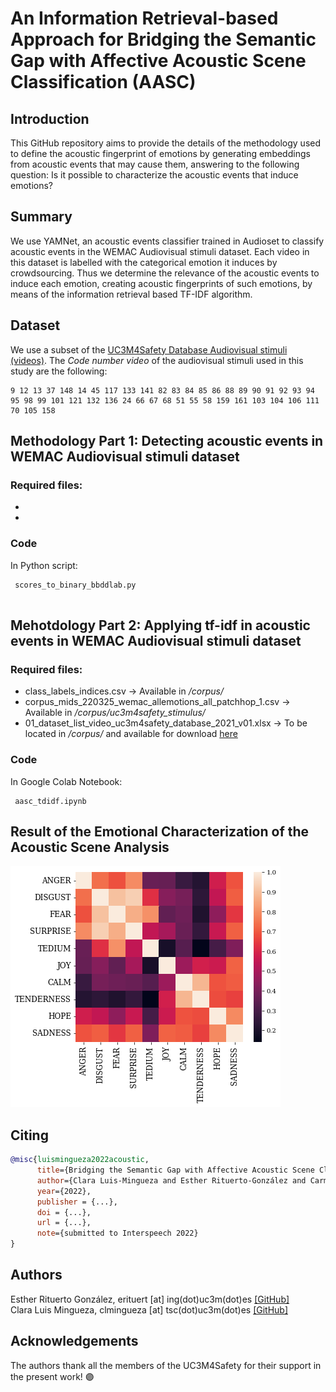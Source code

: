 # An Information Retrieval-based Approach for Bridging the Semantic Gap with Affective Acoustic Scene Classification (AASC)

## Introduction
This GitHub repository aims to provide the details of the methodology used to define the acoustic fingerprint of emotions by generating embeddings from acoustic
events that may cause them, answering to the following question: Is it possible to characterize the acoustic events that induce emotions? 

## Summary
We use YAMNet, an acoustic events classifier trained in Audioset to classify acoustic events in the WEMAC Audiovisual stimuli dataset. Each video in this dataset is labelled with the categorical emotion it induces by crowdsourcing. Thus we determine the relevance of the acoustic events to induce each emotion, creating acoustic fingerprints of such emotions, by means of the information retrieval based
TF-IDF algorithm. 

## Dataset
We use a subset of the <a href = "https://arxiv.org/abs/2203.00456">UC3M4Safety Database Audiovisual stimuli (videos)</a>. 
The <i>Code number video</i> of the audiovisual stimuli used in this study are the following:
```
9 12 13 37 148 14 45 117 133 141 82 83 84 85 86 88 89 90 91 92 93 94 95 98 99 101 121 132 136 24 66 67 68 51 55 58 159 161 103 104 106 111 70 105 158 
```
## Methodology Part 1: Detecting acoustic events in WEMAC Audiovisual stimuli dataset

### Required files: 
<ul>
  <li></li>
  <li></li>
</ul>

### Code 
In Python script:
```
 scores_to_binary_bbddlab.py
 
```

## Mehotdology Part 2: Applying tf-idf in acoustic events in WEMAC Audiovisual stimuli dataset

### Required files: 
<ul>
  <li>class_labels_indices.csv -> Available in <i>/corpus/</i></li>
  <li>corpus_mids_220325_wemac_allemotions_all_patchhop_1.csv -> Available in <i>/corpus/uc3m4safety_stimulus/</i> </li>
  <li>01_dataset_list_video_uc3m4safety_database_2021_v01.xlsx -> To be located in <i>/corpus/</i> and available for download <a href="https://doi.org/10.21950/LUO1IZ">here</a></li>
</ul>

### Code 
In Google Colab Notebook:
```
 aasc_tdidf.ipynb
```
## Result of the Emotional Characterization of the Acoustic Scene Analysis
![Heatmap of emotion embeddings](https://github.com/erituert/acoustic_information_retrieval/blob/main/imgs/heatmap_emotions.png)

## Citing 
```bibtex
@misc{luismingueza2022acoustic,
      title={Bridging the Semantic Gap with Affective Acoustic Scene Classification: an Information Retrieval-based Approach}, 
      author={Clara Luis-Mingueza and Esther Rituerto-González and Carmen Peláez-Moreno},
      year={2022},
      publisher = {...}, 
      doi = {...},
      url = {...},
      note={submitted to Interspeech 2022}
}
```

## Authors
Esther Rituerto González, erituert [at] ing(dot)uc3m(dot)es <a href="https://github.com/erituert/">[GitHub]</a> <br />
Clara Luis Mingueza, clmingueza [at] tsc(dot)uc3m(dot)es <a href="https://github.com/clm-empatia">[GitHub]</a> <br />

## Acknowledgements 
The authors thank all the members of the UC3M4Safety for their support in the present work! 🟣
